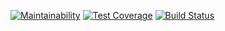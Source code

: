 [![Maintainability](https://api.codeclimate.com/v1/badges/83bd211038184808ed97/maintainability)](https://codeclimate.com/github/randomchenko/project-lvl1-s280/maintainability)
[![Test Coverage](https://api.codeclimate.com/v1/badges/83bd211038184808ed97/test_coverage)](https://codeclimate.com/github/randomchenko/project-lvl1-s280/test_coverage)
[![Build Status](https://travis-ci.org/randomchenko/project-lvl1-s280.svg?branch=master)](https://travis-ci.org/randomchenko/project-lvl1-s280)

